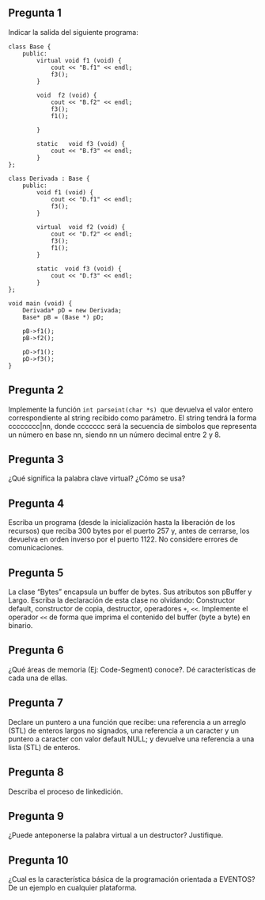 ## Pregunta 1

Indicar la salida del siguiente programa:

```
class Base {
    public:
        virtual void f1 (void) {
            cout << "B.f1" << endl;
            f3();
        }

        void  f2 (void) {
            cout << "B.f2" << endl;
            f3();
            f1();

        }

        static   void f3 (void) {
            cout << "B.f3" << endl;
        }
};

class Derivada : Base {
    public:
        void f1 (void) {
            cout << "D.f1" << endl;
            f3();
        }

        virtual  void f2 (void) {
            cout << "D.f2" << endl;
            f3();
            f1();
        }

        static  void f3 (void) {
            cout << "D.f3" << endl;
        }
};

void main (void) {
    Derivada* pD = new Derivada;
    Base* pB = (Base *) pD;

    pB->f1();
    pB->f2();

    pD->f1();
    pD->f3();
}
```

## Pregunta 2
Implemente la función ``int parseint(char *s) ``que devuelva el valor entero correspondiente al string recibido como parámetro. El string tendrá la forma cccccccc|nn, donde ccccccc será la secuencia de símbolos que representa un número en base nn, siendo nn un número decimal entre 2 y 8.

## Pregunta 3
¿Qué significa la palabra clave virtual? ¿Cómo se usa?

## Pregunta 4
Escriba un programa (desde la inicialización hasta la liberación de los recursos) que reciba 300 bytes por el puerto 257 y, antes de cerrarse, los devuelva en orden inverso por el puerto 1122. No considere errores de comunicaciones.

## Pregunta 5
La clase “Bytes” encapsula un buffer de bytes. Sus atributos son pBuffer y Largo. Escriba la declaración de esta clase no olvidando: Constructor default, constructor de copia, destructor, operadores ``+``, ``<<``. Implemente el operador ``<<`` de forma que imprima el contenido del buffer (byte a byte) en binario.

## Pregunta 6
¿Qué áreas de memoria (Ej: Code-Segment) conoce?. Dé características de cada una de ellas.

## Pregunta 7
Declare un puntero a una función que recibe: una referencia a un arreglo (STL) de enteros largos no signados, una referencia a un caracter y un puntero a caracter con valor default NULL; y devuelve una referencia a una lista (STL) de enteros.

## Pregunta 8
Describa el proceso de linkedición.

## Pregunta 9
¿Puede anteponerse la palabra virtual a un destructor? Justifique.

## Pregunta 10
¿Cual es la característica básica de la programación orientada a EVENTOS? De un ejemplo en cualquier plataforma.

